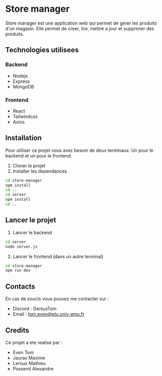 # Store manager 

Store manager est une application web qui permet de gerer les produits d'un magasin. Elle permet de creer, lire, mettre a jour et supprimer des produits.

## Technologies utilisees
### Backend
- Nodejs
- Express
- MongoDB

### Frontend
- React
- Tailwindcss
- Axios

## Installation
Pour utiliser ce projet vous avez besoin de deux terminaux. Un pour le backend et un pour le frontend.

1. Cloner le projet
2. Installer les dependances
```bash
cd store-manager
npm install
cd ..
cd server
npm install
cd ..
```
## Lancer le projet
1. Lancer le backend
```bash
cd server
node server.js
```
2. Lancer le frontend (dans un autre terminal)
```bash
cd store-manager
npm run dev
```

## Contacts
En cas de soucis vous pouvez me contacter sur :
- Discord : GeniusTom
- Email : tom.even@etu.univ-amu.fr

## Credits
Ce projet a ete realise par :
- Even Tom
- Jauras Maxime
- Leroux Mathieu
- Possenti Alexandre